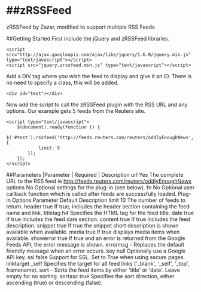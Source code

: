 ##zRSSFeed
========

zRSSFeed by Zazar, modified to support multiple RSS Feeds

##Getting Started
First include the jQuery and zRSSFeed libraries.

    <script src="http://ajax.googleapis.com/ajax/libs/jquery/1.6.0/jquery.min.js" type="text/javascript"></script>
    <script src="jquery.zrssfeed.min.js" type="text/javascript"></script>

Add a DIV tag where you wish the feed to display and give it an ID. There is no need to specify a class, this will be added.

    <div id="test"></div>

Now add the script to call the zRSSFeed plugin with the RSS URL and any options. Our example gets 5 feeds from the Reuters site.

    <script type="text/javascript">
        $(document).ready(function () {
            $('#test').rssfeed('http://feeds.reuters.com/reuters/oddlyEnoughNews', {
                limit: 5
            });
        });
    </script>

##Parameters
|Parameter | Required |	Description
url	Yes	The complete URL to the RSS feed ie http://feeds.reuters.com/reuters/oddlyEnoughNews
options	No	Optional settings for the plug-in (see below).
fn	No	Optional user callback function which is called after feeds are successfully loaded.
Plug-in Options
Parameter	Default	Description
limit	10	The number of feeds to return.
header	true	If true, includes the header section containing the feed name and link.
titletag	h4	Specifies the HTML tag for the feed title.
date	true	If true includes the feed date section.
content	true	If true includes the feed description.
snippet	true	If true the snippet short description is shown available when available.
media	true	If true displays media items when available.
showerror	true	If true and an error is returned from the Google Feeds API, the error message is shown.
errormsg	-	Replaces the default friendly message when an error occurs.
key	null	Optionally use a Google API key.
ssl	false	Support for SSL. Set to True when using secure pages.
linktarget	_self	Specifies the target for all feed links ('_blank', '_self', '_top', framename).
sort	-	Sorts the feed items by either 'title' or 'date'. Leave empty for no sorting.
sortasc	true	Specifies the sort direction, either ascending (true) or descending (false).